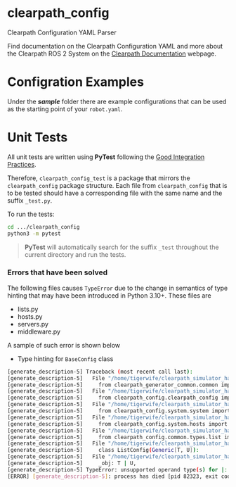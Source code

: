 # clearpath_config
Clearpath Configuration YAML Parser

Find documentation on the Clearpath Configuration YAML and more about the Clearpath ROS 2 System on the [Clearpath Documentation](https://docs.clearpathrobotics.com/docs/ros/config/yaml) webpage.

# Configration Examples
Under the **_sample_** folder there are example configurations that can be used as the starting point of your `robot.yaml`.


# Unit Tests
All unit tests are written using **PyTest** following the [Good Integration Practices](https://docs.pytest.org/en/6.2.x/goodpractices.html#goodpractices).

Therefore, `clearpath_config_test` is a package that mirrors the `clearpath_config` package structure. Each file from `clearpath_config` that is to be tested should have a corresponding file with the same name and the suffix `_test.py`.

To run the tests:
```bash
cd .../clearpath_config
python3 -m pytest
```
> **PyTest** will automatically search for the suffix `_test` throughout the current directory and run the tests.


### Errors that have been solved

The following files causes ```TypeError``` due to the change in semantics of type hinting that may have been introduced in Python 3.10+. These files are

* lists.py
* hosts.py
* servers.py
* middleware.py

A sample of such error is shown below

* Type hinting for ```BaseConfig``` class

```bash
[generate_description-5] Traceback (most recent call last):
[generate_description-5]   File "/home/tigerwife/clearpath_simulator_harmonic_ws/install/clearpath_generator_common/lib/clearpath_generator_common/generate_description", line 40, in <module>
[generate_description-5]     from clearpath_generator_common.common import BaseGenerator
[generate_description-5]   File "/home/tigerwife/clearpath_simulator_harmonic_ws/install/clearpath_generator_common/lib/python3.10/site-packages/clearpath_generator_common/common.py", line 45, in <module>
[generate_description-5]     from clearpath_config.clearpath_config import ClearpathConfig
[generate_description-5]   File "/home/tigerwife/clearpath_simulator_harmonic_ws/build/clearpath_config/clearpath_config/clearpath_config.py", line 30, in <module>
[generate_description-5]     from clearpath_config.system.system import SystemConfig
[generate_description-5]   File "/home/tigerwife/clearpath_simulator_harmonic_ws/build/clearpath_config/clearpath_config/system/system.py", line 38, in <module>
[generate_description-5]     from clearpath_config.system.hosts import HostConfig, HostListConfig
[generate_description-5]   File "/home/tigerwife/clearpath_simulator_harmonic_ws/build/clearpath_config/clearpath_config/system/hosts.py", line 31, in <module>
[generate_description-5]     from clearpath_config.common.types.list import ListConfig
[generate_description-5]   File "/home/tigerwife/clearpath_simulator_harmonic_ws/build/clearpath_config/clearpath_config/common/types/list.py", line 45, in <module>
[generate_description-5]     class ListConfig(Generic[T, U]):
[generate_description-5]   File "/home/tigerwife/clearpath_simulator_harmonic_ws/build/clearpath_config/clearpath_config/common/types/list.py", line 64, in ListConfig
[generate_description-5]     _obj: T | U,
[generate_description-5] TypeError: unsupported operand type(s) for |: 'TypeVar' and 'TypeVar'
[ERROR] [generate_description-5]: process has died [pid 82323, exit code 1, cmd '/home/tigerwife/clearpath_simulator_harmonic_ws/install/clearpath_generator_common/lib/clearpath_generator_common/generate_description -s /home/tigerwife/clearpath_simulator_harmonic_ws/robot_yamls/ -r husky_a200_sample.yaml --ros-args -r __node:=generate_description'].
```

